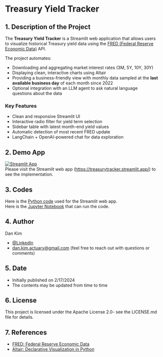 # Treasury Yield Tracker
## 1. Description of the Project

The **Treasury Yield Tracker** is a Streamlit web application that allows users to visualize historical Treasury yield data using the [FRED (Federal Reserve Economic Data)](https://fred.stlouisfed.org/) API.

The project automates:
- Downloading and aggregating market interest rates (3M, 5Y, 10Y, 30Y)
- Displaying clean, interactive charts using Altair
- Providing a business-friendly view with monthly data sampled at the **last available business day** of each month since 2022
- Optional integration with an LLM agent to ask natural language questions about the data

### Key Features
- Clean and responsive Streamlit UI
- Interactive radio filter for yield term selection
- Sidebar table with latest month-end yield values
- Automatic detection of most recent FRED update
- LangChain + OpenAI-powered chat for data exploration

## 2. Demo App

[![Streamlit App](https://static.streamlit.io/badges/streamlit_badge_black_white.svg)](https://treasurytracker.streamlit.app/)  
Please visit the Streamlit web app (https://treasurytracker.streamlit.app/) to see the implementation.

## 3. Codes

Here is the [Python code](code/TreasuryTrackerStreamlitApp.py) used for the Streamlit web app.  
Here is the [Jupyter Notebook](code/TreasuryYieldTracker.ipynb) that can run the code. 

## 4. Author
Dan Kim 

- [@LinkedIn](https://www.linkedin.com/in/dan-kim-4aaa4b36/)
- dan.kim.actuary@gmail.com (feel free to reach out with questions or comments)

## 5. Date
- Initially published on 2/17/2024
- The contents may be updated from time to time
  
## 6. License
This project is licensed under the Apache License 2.0- see the LICENSE.md file for details.

## 7. References
- [FRED: Federal Reserve Economic Data](https://fred.stlouisfed.org/)
- [Altair: Declarative Visualization in Python](https://altair-viz.github.io/)
